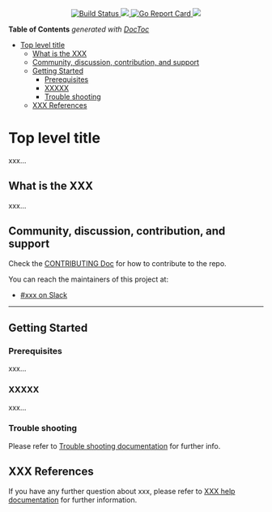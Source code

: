<p align="center"><!-- prow build badge, godoc, and go report card-->
<a href="http://35.227.205.240/?job=build_oasis_postsubmit">
<img alt="Build Status" src="http://35.227.205.240/badge.svg?jobs=build_oasis_postsubmit">
</a>
<a href="https://godoc.org/github.com/multicloudlab/oasis">
<img src="https://godoc.org/github.com/multicloudlab/oasis?status.svg">
</a>
<a href="https://goreportcard.com/report/github.com/multicloudlab/oasis">
<img alt="Go Report Card" src="https://goreportcard.com/badge/github.com/multicloudlab/oasis" />
</a>
<a href="https://codecov.io/github/istio/istio?branch=master">
<img src="https://codecov.io/github/multicloudlab/oasis/coverage.svg?branch=master">
</a>
</p>

<!-- START doctoc generated TOC please keep comment here to allow auto update -->
<!-- DON'T EDIT THIS SECTION, INSTEAD RE-RUN doctoc TO UPDATE -->
**Table of Contents**  *generated with [DocToc](https://github.com/thlorenz/doctoc)*

- [Top level title](#top-level-title)
    - [What is the XXX](#what-is-the-xxx)
    - [Community, discussion, contribution, and support](#community-discussion-contribution-and-support)
    - [Getting Started](#getting-started)
        - [Prerequisites](#prerequisites)
        - [XXXXX](#xxxxx)
        - [Trouble shooting](#trouble-shooting)
    - [XXX References](#xxx-references)

<!-- END doctoc generated TOC please keep comment here to allow auto update -->

# Top level title

xxx...

## What is the XXX

xxx...

## Community, discussion, contribution, and support

Check the [CONTRIBUTING Doc](CONTRIBUTING.md) for how to contribute to the repo.

You can reach the maintainers of this project at:

- [#xxx on Slack](https://slack.com/signin?redir=%2Fmessages%2Fxxx)

------

## Getting Started

### Prerequisites

xxx...

### XXXXX

xxx...

### Trouble shooting

Please refer to [Trouble shooting documentation](docs/trouble_shooting.md) for further info.

## XXX References

If you have any further question about xxx, please refer to
[XXX help documentation](docs/xxx_help.md) for further information.

